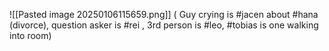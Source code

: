 ![[Pasted image 20250106115659.png]]
( Guy crying is #jacen about #hana (divorce), question asker is #rei , 3rd person is #leo, #tobias is one walking into room)